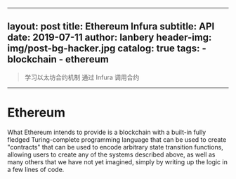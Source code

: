 ---
layout:     post
title:      Ethereum Infura
subtitle:   API
date:       2019-07-11
author:     lanbery
header-img: img/post-bg-hacker.jpg
catalog: true
tags:
    - blockchain
    - ethereum	
----
> 学习以太坊合约机制
> 通过 Infura 调用合约


----
# Ethereum

  What Ethereum intends to provide is a blockchain with a built-in fully fledged Turing-complete programming language that can be used to create "contracts" that can be used to encode arbitrary state transition functions, allowing users to create any of the systems described above, as well as many others that we have not yet imagined, simply by writing up the logic in a few lines of code.

   